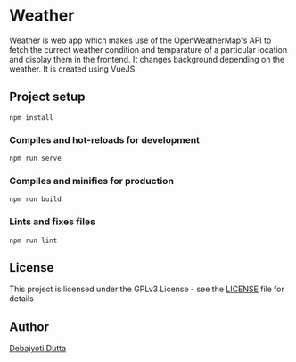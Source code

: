 # Weather

Weather is web app which makes use of the OpenWeatherMap's API to fetch the currect weather condition and temparature of a particular location and display them in the frontend. It changes background depending on the weather. It is created using VueJS.

## Project setup

```
npm install
```

### Compiles and hot-reloads for development

```
npm run serve
```

### Compiles and minifies for production

```
npm run build
```

### Lints and fixes files

```
npm run lint
```

## License

This project is licensed under the GPLv3 License - see the [LICENSE](LICENSE) file for details

## Author

[Debajyoti Dutta](https://github.com/DeboDevelop)
